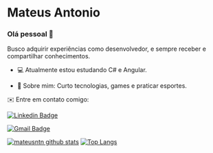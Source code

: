 # Mateus Antonio

### Olá pessoal 👋

Busco adquirir experiências como desenvolvedor, e sempre receber e compartilhar conhecimentos.

- 💻 Atualmente estou estudando C# e Angular.

- 💬 Sobre mim: Curto tecnologias, games e praticar esportes.

✉️ Entre em contato comigo:

[![Linkedin Badge](https://img.shields.io/badge/-MateusAntonio-blue?style=flat-square&logo=Linkedin&logoColor=white&link=https://www.linkedin.com/in/mateusantonio-/)](https://www.linkedin.com/in/mateusantonio-/)

[![Gmail Badge](https://img.shields.io/badge/-mateusantoniodev@gmail.com-c14438?style=flat-square&logo=Gmail&logoColor=white&link=mailto:mateusantoniodev@gmail.com)](mailto:mateusantoniodev@gmail.com)


[![mateusntn github stats](https://github-readme-stats.vercel.app/api?username=mateusntn&show_icons=true&theme=onedark)](https://github.com/mateusntn) 
[![Top Langs](https://github-readme-stats.vercel.app/api/top-langs/?username=mateusntn&layout=compact&theme=onedark)](https://github.com/mateusntn)
